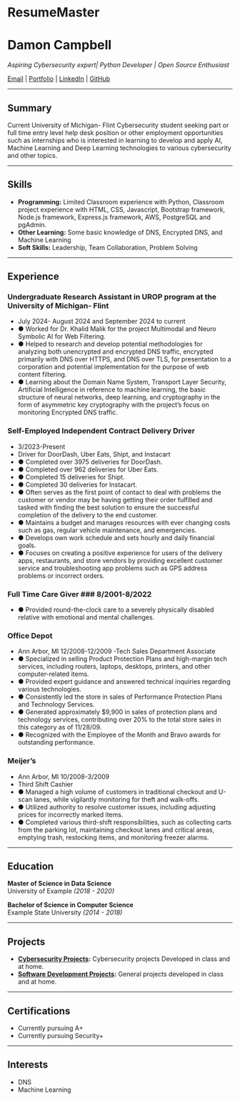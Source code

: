 # ResumeMaster
# Damon Campbell

_Aspiring Cybersecurity expert| Python Developer | Open Source Enthusiast_

[Email](mailto:damaca@umich.edu) | [Portfolio](https://github.com/CMagneto) | [LinkedIn](https://github.com/CMagneto) | [GitHub](https://github.com/CMagneto)

---

## Summary

Current University of Michigan- Flint Cybersecurity student seeking part or full time entry level help desk position or other employment opportunities such as internships who is interested in learning to develop and apply AI, Machine Learning and Deep Learning technologies to various cybersecurity and other topics.

---

## Skills

- **Programming:** Limited Classroom experience with Python, Classroom project experience with HTML, CSS, Javascript, Bootstrap framework, Node.js framework, Express.js framework, AWS, PostgreSQL and pgAdmin.
- **Other Learning:** Some basic knowledge of DNS, Encrypted DNS, and Machine Learning
- **Soft Skills:** Leadership, Team Collaboration, Problem Solving

---

## Experience


### **Undergraduate Research Assistant in UROP program at the University of Michigan- Flint**
- July 2024- August 2024 and September 2024 to current
- ●	Worked for Dr. Khalid Malik for the project Multimodal and Neuro Symbolic AI for Web Filtering.
- ●	Helped to research and develop potential methodologies for analyzing both unencrypted and encrypted DNS traffic, encrypted primarily with DNS over HTTPS, and DNS over TLS, for presentation to a corporation and potential implementation for the purpose of web content filtering.
- ●	Learning about the Domain Name System, Transport Layer Security, Artificial Intelligence in reference to machine learning, the basic structure of neural networks, deep learning, and cryptography in the form of asymmetric key cryptography with the project’s focus on monitoring Encrypted DNS traffic.

### **Self-Employed Independent Contract Delivery Driver**
- 3/2023-Present
- Driver for DoorDash, Uber Eats, Shipt, and Instacart
- ●	Completed over 3975 deliveries for DoorDash.
- ●	Completed over 962 deliveries for Uber Eats.
- ●	Completed 15 deliveries for Shipt.
- ●	Completed 30 deliveries for Instacart.
- ●	Often serves as the first point of contact to deal with problems the customer or vendor may be having getting their order fulfilled and tasked with finding the best solution to ensure the successful completion of the delivery to the end customer.
- ●	Maintains a budget and manages resources with ever changing costs such as gas, regular vehicle maintenance, and emergencies.
- ●	Develops own work schedule and sets hourly and daily financial goals.
- ●	Focuses on creating a positive experience for users of the delivery apps, restaurants, and store vendors by providing excellent customer service and troubleshooting app problems such as GPS address problems or incorrect orders.
 
### **Full Time Care Giver**	###			  					8/2001-8/2022
- ●	Provided round-the-clock care to a severely physically disabled relative with emotional and mental challenges.

### **Office Depot**
- Ann Arbor, MI		12/2008-12/2009
-Tech Sales Department Associate
- ●	Specialized in selling Product Protection Plans and high-margin tech services, including routers, laptops, desktops, printers, and other computer-related items.
- ●	Provided expert guidance and answered technical inquiries regarding various technologies.
- ●	Consistently led the store in sales of Performance Protection Plans and Technology Services.
- ●	Generated approximately $9,900 in sales of protection plans and technology services, contributing over 20% to the total store sales in this category as of 11/28/09.
- ●	Recognized with the Employee of the Month and Bravo awards for outstanding performance.
 
### **Meijer’s**
- Ann Arbor, MI		10/2008-3/2009
- Third Shift Cashier
- ●	Managed a high volume of customers in traditional checkout and U-scan lanes, while vigilantly monitoring for theft and walk-offs.
- ●	Utilized authority to resolve customer issues, including adjusting prices for incorrectly marked items.
- ●	Completed various third-shift responsibilities, such as collecting carts from the parking lot, maintaining checkout lanes and critical areas, emptying trash, restocking items, and monitoring freezer alarms.


 

---

## Education

**Master of Science in Data Science**  
University of Example *(2018 - 2020)*  

**Bachelor of Science in Computer Science**  
Example State University *(2014 - 2018)*  

---

## Projects

- **[Cybersecurity Projects](https://github.com/johndoe/awesome-project):** Cybersecurity projects Developed in class and at home.  
- **[Software Development Projects](https://github.com/johndoe/cool-project):** General projects developed in class and at home.  

---

## Certifications

- Currently pursuing A+  
- Currently pursuing Security+  

---

## Interests

- DNS  
- Machine Learning  
    
